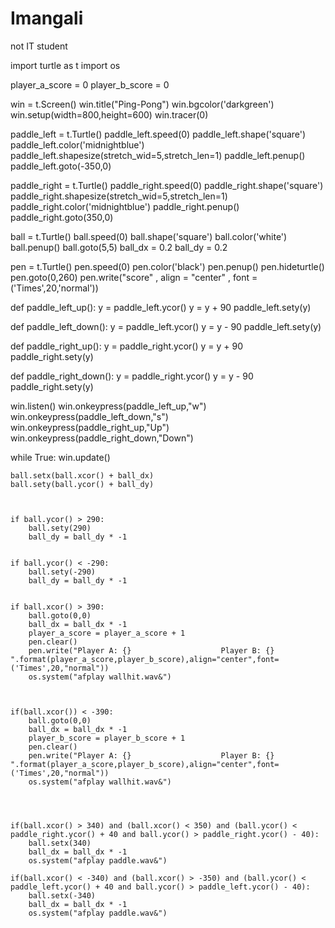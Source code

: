 # Imangali
not IT student




import turtle as t
import os


player_a_score = 0
player_b_score = 0

win = t.Screen()
win.title("Ping-Pong")
win.bgcolor('darkgreen')
win.setup(width=800,height=600)
win.tracer(0)



paddle_left = t.Turtle()
paddle_left.speed(0)
paddle_left.shape('square')
paddle_left.color('midnightblue')
paddle_left.shapesize(stretch_wid=5,stretch_len=1)
paddle_left.penup()
paddle_left.goto(-350,0)



paddle_right = t.Turtle()
paddle_right.speed(0)
paddle_right.shape('square')
paddle_right.shapesize(stretch_wid=5,stretch_len=1)
paddle_right.color('midnightblue')
paddle_right.penup()
paddle_right.goto(350,0)



ball = t.Turtle()
ball.speed(0)
ball.shape('square')
ball.color('white')
ball.penup()
ball.goto(5,5)
ball_dx = 0.2
ball_dy = 0.2



pen = t.Turtle()
pen.speed(0)
pen.color('black')
pen.penup()
pen.hideturtle()
pen.goto(0,260)
pen.write("score" , align = "center" , font = ('Times',20,'normal'))



def paddle_left_up():
    y = paddle_left.ycor()
    y = y + 90
    paddle_left.sety(y)



def paddle_left_down():
    y = paddle_left.ycor()
    y = y - 90
    paddle_left.sety(y)



def paddle_right_up():
    y = paddle_right.ycor()
    y = y + 90
    paddle_right.sety(y)



def paddle_right_down():
    y = paddle_right.ycor()
    y = y - 90
    paddle_right.sety(y)



win.listen()
win.onkeypress(paddle_left_up,"w")
win.onkeypress(paddle_left_down,"s")
win.onkeypress(paddle_right_up,"Up")
win.onkeypress(paddle_right_down,"Down")

while True:
    win.update()

    ball.setx(ball.xcor() + ball_dx)
    ball.sety(ball.ycor() + ball_dy)



    if ball.ycor() > 290:
        ball.sety(290)
        ball_dy = ball_dy * -1


    if ball.ycor() < -290:
        ball.sety(-290)
        ball_dy = ball_dy * -1


    if ball.xcor() > 390:
        ball.goto(0,0)
        ball_dx = ball_dx * -1
        player_a_score = player_a_score + 1
        pen.clear()
        pen.write("Player A: {}                    Player B: {} ".format(player_a_score,player_b_score),align="center",font=('Times',20,"normal"))
        os.system("afplay wallhit.wav&")



    if(ball.xcor()) < -390:
        ball.goto(0,0)
        ball_dx = ball_dx * -1
        player_b_score = player_b_score + 1
        pen.clear()
        pen.write("Player A: {}                    Player B: {} ".format(player_a_score,player_b_score),align="center",font=('Times',20,"normal"))
        os.system("afplay wallhit.wav&")




    if(ball.xcor() > 340) and (ball.xcor() < 350) and (ball.ycor() < paddle_right.ycor() + 40 and ball.ycor() > paddle_right.ycor() - 40):
        ball.setx(340)
        ball_dx = ball_dx * -1
        os.system("afplay paddle.wav&")

    if(ball.xcor() < -340) and (ball.xcor() > -350) and (ball.ycor() < paddle_left.ycor() + 40 and ball.ycor() > paddle_left.ycor() - 40):
        ball.setx(-340)
        ball_dx = ball_dx * -1
        os.system("afplay paddle.wav&")
